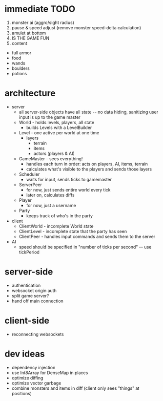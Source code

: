# immediate TODO
1. monster ai (aggro/sight radius)
1. pause & speed adjust (remove monster speed-delta calculation)
1. amulet at bottom
1. IS THE GAME FUN
1. content
  - full armor
  - food
  - wands
  - boulders
  - potions

# architecture
- server
  - all server-side objects have all state -- no data hiding, sanitizing user input is up to the game master
  - World - holds levels, players, all state
    - builds Levels with a LevelBuilder
  - Level - one active per world at one time
    - layers
      - terrain
      - items
      - actors (players & AI)
  - GameMaster - sees everything!
    - handles each turn in order: acts on players, AI, items, terrain
    - calculates what's visible to the players and sends those layers
  - Scheduler
    - waits for input, sends ticks to gamemaster
  - ServerPeer
    - for now, just sends entire world every tick
    - later on, calculates diffs
  - Player
    - for now, just a username
  - Party
    - keeps track of who's in the party
- client
  - ClientWorld - incomplete World state
  - ClientLevel - incomplete state that the party has seen
  - ClientPeer - handles input commands and sends them to the server
- AI
  - speed should be specified in "number of ticks per second" -- use tickPeriod

# server-side
- authentication
- websocket origin auth
- split game server?
- hand off main connection

# client-side
- reconnecting websockets

# dev ideas
- dependency injection
- use Int8Array for DenseMap in places
- optimize diffing
- optimize vector garbage
- combine monsters and items in diff (client only sees "things" at positions)
